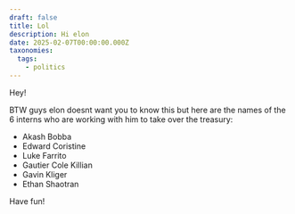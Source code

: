 ```yaml
---
draft: false
title: Lol
description: Hi elon
date: 2025-02-07T00:00:00.000Z
taxonomies:
  tags:
    - politics
---
```


Hey!

BTW guys elon doesnt want you to know this but here are the names of the 6 interns who are working with him to take over the treasury:

* Akash Bobba
* Edward Coristine
* Luke Farrito
* Gautier Cole Killian
* Gavin Kliger
* Ethan Shaotran

Have fun!
